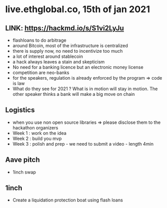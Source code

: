 # live.ethglobal.co, 15th of jan 2021

## LINK: https://hackmd.io/s/S1vi2LyJu

- flashloans to do arbitrage
- around Bitcoin, most of the infrastructure is centralized
- there is supply now, no need to incentivize too much
- a lot of interest around stablecoin
- a hack always leaves a stain and skepticism
- No need for a banking licence but an electronic money license
- competition are neo-banks
- for the speakers, regulation is already enforced by the program => code is law
- What do they see for 2021 ? What is in motion will stay in motion. The other speaker thinks a bank will make a big move on chain

## Logistics

- when you use non open source libraries => please disclose them to the hackathon organizers
- Week 1 : work on the idea
- Week 2 : build you mvp
- Week 3 : polish and prep - we need to submit a video - length 4min

## Aave pitch

- 1inch swap

## 1inch

- Create a liquidation protection boat using flash loans